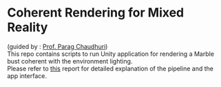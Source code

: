 # Coherent Rendering for Mixed Reality
(guided by : [Prof. Parag Chaudhuri]([url](https://www.cse.iitb.ac.in/~paragc/)))  
This repo contains scripts to run Unity application for rendering a Marble bust coherent with the environment lighting.  
Please refer to [this](https://drive.google.com/file/d/1l5C355mSwSYsqaf2gYyk1peCbxAyAQyg/view?usp=sharing) report for detailed explanation of the pipeline and the app interface.
